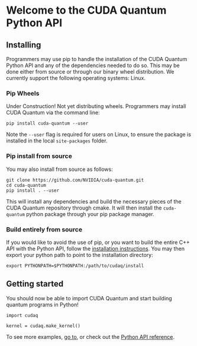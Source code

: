 # Welcome to the CUDA Quantum Python API

## Installing

Programmers may use pip to handle the installation of the CUDA Quantum Python
API and any of the dependencies needed to do so. This may be done either from
source or through our binary wheel distribution. We currently support the
following operating systems: Linux.

### Pip Wheels
Under Construction! Not yet distributing wheels.
Programmers may install CUDA Quantum via the command line:

```
pip install cuda-quantum --user
```

Note the `--user` flag is required for users on Linux, to ensure the package
is installed in the local `site-packages` folder.

### Pip install from source

You may also install from source as follows:

```
git clone https://github.com/NVIDIA/cuda-quantum.git
cd cuda-quantum
pip install . --user
```

This will install any dependencies and build the necessary pieces of the
CUDA Quantum repository through cmake. It will then install the
`cuda-quantum` python package through your pip package manager.

### Build entirely from source

If you would like to avoid the use of pip, or you want to build the entire C++ API
with the Python API, follow the [installation instructions][official_install]. You
may then export your python path to point to the installation directory:

```
export PYTHONPATH=$PYTHONPATH:/path/to/cudaq/install
```

[official_install]: https://nvidia.github.io/cuda-quantum/latest/install.html

## Getting started

You should now be able to import CUDA Quantum and start building quantum programs
in Python!

```
import cudaq

kernel = cudaq.make_kernel()
```

To see more examples, [go to][python_examples], or check out the
[Python API reference][python_api_reference].

[python_examples]: https://nvidia.github.io/cuda-quantum/latest/using/python.html
[python_api_reference]: https://nvidia.github.io/cuda-quantum/latest/api/languages/python_api.html